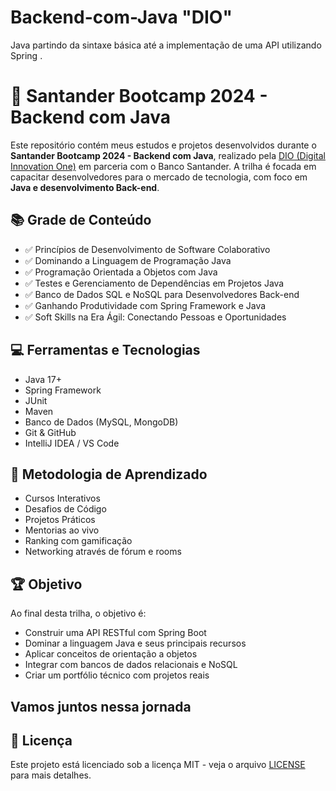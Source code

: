 # Backend-com-Java "DIO"
 Java partindo da sintaxe básica até a implementação de uma API utilizando Spring .
 # 🚀 Santander Bootcamp 2024 - Backend com Java

Este repositório contém meus estudos e projetos desenvolvidos durante o **Santander Bootcamp 2024 - Backend com Java**, realizado pela [DIO (Digital Innovation One)](https://www.dio.me/) em parceria com o Banco Santander. A trilha é focada em capacitar desenvolvedores para o mercado de tecnologia, com foco em **Java e desenvolvimento Back-end**.

## 📚 Grade de Conteúdo

- ✅ Princípios de Desenvolvimento de Software Colaborativo  
- ✅ Dominando a Linguagem de Programação Java  
- ✅ Programação Orientada a Objetos com Java  
- ✅ Testes e Gerenciamento de Dependências em Projetos Java  
- ✅ Banco de Dados SQL e NoSQL para Desenvolvedores Back-end  
- ✅ Ganhando Produtividade com Spring Framework e Java  
- ✅ Soft Skills na Era Ágil: Conectando Pessoas e Oportunidades  


## 💻 Ferramentas e Tecnologias

- Java 17+
- Spring Framework
- JUnit
- Maven
- Banco de Dados (MySQL, MongoDB)
- Git & GitHub
- IntelliJ IDEA / VS Code

## 🧠 Metodologia de Aprendizado

- Cursos Interativos
- Desafios de Código
- Projetos Práticos
- Mentorias ao vivo
- Ranking com gamificação
- Networking através de fórum e rooms

## 🏆 Objetivo

Ao final desta trilha, o objetivo é:
- Construir uma API RESTful com Spring Boot
- Dominar a linguagem Java e seus principais recursos
- Aplicar conceitos de orientação a objetos
- Integrar com bancos de dados relacionais e NoSQL
- Criar um portfólio técnico com projetos reais

## Vamos juntos nessa jornada

## 📜 Licença

Este projeto está licenciado sob a licença MIT - veja o arquivo [LICENSE](LICENSE) para mais detalhes.


